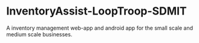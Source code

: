 # InventoryAssist-LoopTroop-SDMIT
A inventory management web-app and android app for the small scale and medium scale businesses.
